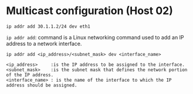 # Multicast configuration (Host 02)

```
ip addr add 30.1.1.2/24 dev eth1
```

`ip addr add`: command is a Linux networking command used to add an IP address to a network interface.

    ip addr add <ip_address>/<subnet_mask> dev <interface_name>

    <ip_address>     :is the IP address to be assigned to the interface.
    <subnet_mask>    :is the subnet mask that defines the network portion of the IP address.
    <interface_name> : is the name of the interface to which the IP address should be assigned.